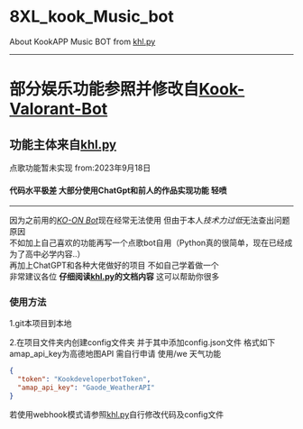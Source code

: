 # 8XL_kook_Music_bot
About KookAPP Music BOT from [khl.py](https://github.com/TWT233/khl.py)
***
# 部分娱乐功能参照并修改自[Kook-Valorant-Bot](https://github.com/Valorant-Shop-CN/Kook-Valorant-Bot)
## 功能主体来自[khl.py](https://github.com/TWT233/khl.py)
点歌功能暂未实现 from:2023年9月18日
#### 代码水平极差 大部分使用ChatGpt和前人的作品实现功能 轻喷
***
因为之前用的[*KO-ON Bot*](https://github.com/Gunale0926/KO-ON-Bot)现在经常无法使用 但由于本人*技术力过低*无法查出问题原因<br>不如加上自己喜欢的功能再写一个点歌bot自用（Python真的很简单，现在已经成为了高中必学内容..）<br>再加上ChatGPT和各种大佬做好的项目 不如自己学着做一个<br>非常建议各位 **仔细阅读[khl.py](https://github.com/TWT233/khl.py)的文档内容** 这可以帮助你很多

### 使用方法

1.git本项目到本地

2.在项目文件夹内创建config文件夹 并于其中添加config.json文件 格式如下
amap_api_key为高德地图API 需自行申请 使用/we 天气功能

```json
{
  "token": "KookdeveloperbotToken",
  "amap_api_key": "Gaode_WeatherAPI"
}

```
若使用webhook模式请参照[khl.py](https://github.com/TWT233/khl.py)自行修改代码及config文件
